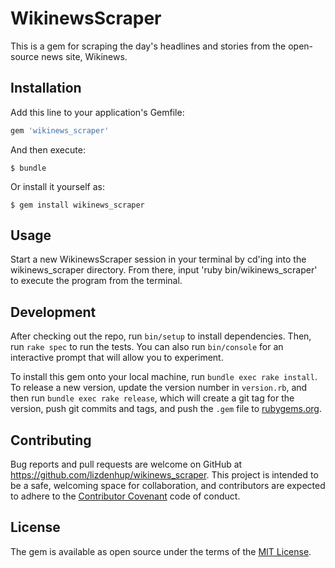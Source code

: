 # WikinewsScraper

This is a gem for scraping the day's headlines and stories from the open-source news site, Wikinews. 

## Installation

Add this line to your application's Gemfile:

```ruby
gem 'wikinews_scraper'
```

And then execute:

    $ bundle

Or install it yourself as:

    $ gem install wikinews_scraper

## Usage

Start a new WikinewsScraper session in your terminal by cd'ing into the wikinews_scraper directory. From there, input 'ruby bin/wikinews_scraper' to execute the program from the terminal.

## Development

After checking out the repo, run `bin/setup` to install dependencies. Then, run `rake spec` to run the tests. You can also run `bin/console` for an interactive prompt that will allow you to experiment.

To install this gem onto your local machine, run `bundle exec rake install`. To release a new version, update the version number in `version.rb`, and then run `bundle exec rake release`, which will create a git tag for the version, push git commits and tags, and push the `.gem` file to [rubygems.org](https://rubygems.org).

## Contributing

Bug reports and pull requests are welcome on GitHub at https://github.com/lizdenhup/wikinews_scraper. This project is intended to be a safe, welcoming space for collaboration, and contributors are expected to adhere to the [Contributor Covenant](http://contributor-covenant.org) code of conduct.


## License

The gem is available as open source under the terms of the [MIT License](http://opensource.org/licenses/MIT).

